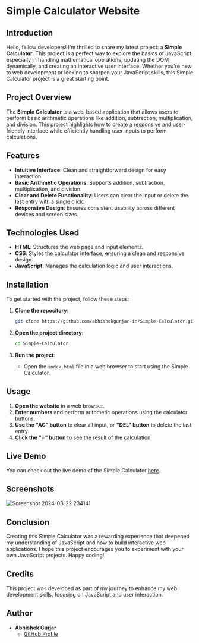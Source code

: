 # Simple Calculator Website

## Introduction

Hello, fellow developers! I'm thrilled to share my latest project: a **Simple Calculator**. This project is a perfect way to explore the basics of JavaScript, especially in handling mathematical operations, updating the DOM dynamically, and creating an interactive user interface. Whether you're new to web development or looking to sharpen your JavaScript skills, this Simple Calculator project is a great starting point.

## Project Overview

The **Simple Calculator** is a web-based application that allows users to perform basic arithmetic operations like addition, subtraction, multiplication, and division. This project highlights how to create a responsive and user-friendly interface while efficiently handling user inputs to perform calculations.

## Features

- **Intuitive Interface**: Clean and straightforward design for easy interaction.
- **Basic Arithmetic Operations**: Supports addition, subtraction, multiplication, and division.
- **Clear and Delete Functionality**: Users can clear the input or delete the last entry with a single click.
- **Responsive Design**: Ensures consistent usability across different devices and screen sizes.

## Technologies Used

- **HTML**: Structures the web page and input elements.
- **CSS**: Styles the calculator interface, ensuring a clean and responsive design.
- **JavaScript**: Manages the calculation logic and user interactions.



## Installation

To get started with the project, follow these steps:

1. **Clone the repository**:
    ```bash
    git clone https://github.com/abhishekgurjar-in/Simple-Calculator.git
    ```

2. **Open the project directory**:
    ```bash
    cd Simple-Calculator
    ```

3. **Run the project**:
    - Open the `index.html` file in a web browser to start using the Simple Calculator.

## Usage

1. **Open the website** in a web browser.
2. **Enter numbers** and perform arithmetic operations using the calculator buttons.
3. **Use the "AC" button** to clear all input, or **"DEL" button** to delete the last entry.
4. **Click the "=" button** to see the result of the calculation.


## Live Demo

You can check out the live demo of the Simple Calculator [here](https://abhishekgurjar-in.github.io/Simple-Calculator/).

## Screenshots
![Screenshot 2024-08-22 234141](https://github.com/user-attachments/assets/ddefedd7-268f-4bc7-964f-7444f3042d16)

## Conclusion

Creating this Simple Calculator was a rewarding experience that deepened my understanding of JavaScript and how to build interactive web applications. I hope this project encourages you to experiment with your own JavaScript projects. Happy coding!

## Credits

This project was developed as part of my journey to enhance my web development skills, focusing on JavaScript and user interaction.

## Author

- **Abhishek Gurjar**
  - [GitHub Profile](https://github.com/abhishekgurjar-in)
